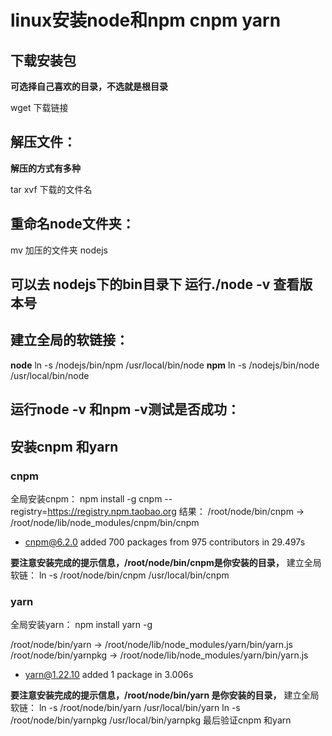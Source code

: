 # linux安装node和npm cnpm yarn
## 下载安装包
**可选择自己喜欢的目录，不选就是根目录**

wget 下载链接

## 解压文件：

**解压的方式有多种**

tar xvf 下载的文件名

## 重命名node文件夹：

mv 加压的文件夹 nodejs

## 可以去 nodejs下的bin目录下 运行./node -v 查看版本号

## 建立全局的软链接：

**node**
ln -s /nodejs/bin/npm /usr/local/bin/node 
**npm**
ln -s /nodejs/bin/node /usr/local/bin/node

## 运行node -v 和npm -v测试是否成功：

## 安装cnpm 和yarn

### cnpm
全局安装cnpm：
 npm install -g cnpm --registry=https://registry.npm.taobao.org
结果：
/root/node/bin/cnpm -> /root/node/lib/node_modules/cnpm/bin/cnpm
+ cnpm@6.2.0
added 700 packages from 975 contributors in 29.497s

**要注意安装完成的提示信息，/root/node/bin/cnpm是你安装的目录，**
建立全局软链：
ln -s /root/node/bin/cnpm /usr/local/bin/cnpm 

### yarn

全局安装yarn：
npm install yarn -g

/root/node/bin/yarn -> /root/node/lib/node_modules/yarn/bin/yarn.js
/root/node/bin/yarnpkg -> /root/node/lib/node_modules/yarn/bin/yarn.js
+ yarn@1.22.10
added 1 package in 3.006s

**要注意安装完成的提示信息，/root/node/bin/yarn 是你安装的目录，**
建立全局软链：
ln -s /root/node/bin/yarn /usr/local/bin/yarn 
ln -s /root/node/bin/yarnpkg /usr/local/bin/yarnpkg 
 最后验证cnpm 和yarn